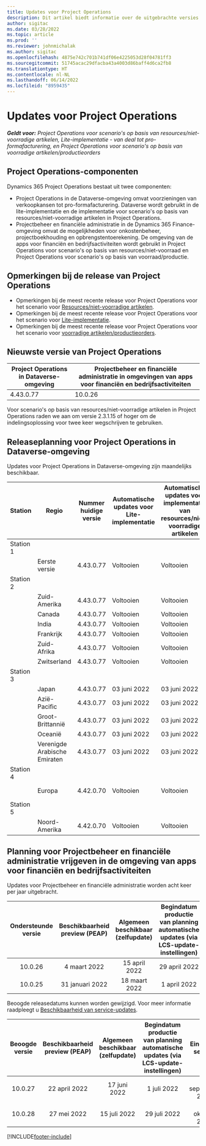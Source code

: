 ```yaml
---
title: Updates voor Project Operations
description: Dit artikel biedt informatie over de uitgebrachte versies van Dynamics 365 Project Operations.
author: sigitac
ms.date: 03/28/2022
ms.topic: article
ms.prod: ''
ms.reviewer: johnmichalak
ms.author: sigitac
ms.openlocfilehash: 4875e742c701b741df06e4225053d28f04781ff3
ms.sourcegitcommit: 51745acac29dfacba43a4003d86baff4d6ca2fb8
ms.translationtype: HT
ms.contentlocale: nl-NL
ms.lasthandoff: 06/14/2022
ms.locfileid: "8959435"
---
```

# <a name="project-operations-updates"></a>Updates voor Project Operations

_**Geldt voor:** Project Operations voor scenario's op basis van resources/niet-voorradige artikelen, Lite-implementatie - van deal tot pro-formafacturering, en Project Operations voor scenario's op basis van voorradige artikelen/productieorders_



## <a name="project-operations-components"></a>Project Operations-componenten

Dynamics 365 Project Operations bestaat uit twee componenten:

- Project Operations in de Dataverse-omgeving omvat voorzieningen van verkoopkansen tot pro-formafacturering. Dataverse wordt gebruikt in de lite-implementatie en de implementatie voor scenario's op basis van resources/niet-voorradige artikelen in Project Operations.
- Projectbeheer en financiële administratie in de Dynamics 365 Finance-omgeving omvat de mogelijkheden voor onkostenbeheer, projectboekhouding en opbrengstentoerekening. De omgeving van de apps voor financiën en bedrijfsactiviteiten wordt gebruikt in Project Operations voor scenario's op basis van resources/niet-voorraad en Project Operations voor scenario's op basis van voorraad/productie.

## <a name="project-operations-release-notes"></a>Opmerkingen bij de release van Project Operations
- Opmerkingen bij de meest recente release voor Project Operations voor het scenario voor [Resources/niet-voorradige artikelen](whats-new-may-2022-resource-based.md).
- Opmerkingen bij de meest recente release voor Project Operations voor het scenario voor [Lite-implementatie](../pro/whats-new/whats-new-may-2022-lite.md).
- Opmerkingen bij de meest recente release voor Project Operations voor het scenario voor [voorradige artikelen/productieorders](../prod-pma/whats-new/whats-new-oct-2021-stocked.md).

## <a name="project-operations-latest-version"></a>Nieuwste versie van Project Operations

| Project Operations in Dataverse-omgeving | Projectbeheer en financiële administratie in omgevingen van apps voor financiën en bedrijfsactiviteiten | 
| --- | --- |
| 4.43.0.77 | 10.0.26 |

Voor scenario's op basis van resources/niet-voorradige artikelen in Project Operations raden we aan om versie 2.3.1.15 of hoger om de indelingsoplossing voor twee keer wegschrijven te gebruiken.

## <a name="release-schedule-for-project-operations-on-dataverse-environment"></a>Releaseplanning voor Project Operations in Dataverse-omgeving

Updates voor Project Operations in Dataverse-omgeving zijn maandelijks beschikbaar. 

| Station | Regio | Nummer huidige versie | Automatische updates voor Lite-implementatie | Automatische updates voor implementatie van resources/niet-voorradige artikelen | Nummer volgende versie | Volgende versie algemeen beschikbaar |
|-----------|-----------------------|-----------------|--------------------|---------------------|---------------------|---------------------|
| Station 1 |   &nbsp;              |    &nbsp;       | &nbsp;             |      &nbsp;         |      &nbsp;         |      &nbsp;         |
|   &nbsp;  | Eerste versie         |  4.43.0.77      | Voltooien           | Voltooien            | N.t.b.                 | 01 juli 2022       |
| Station 2 |   &nbsp;              |    &nbsp;       | &nbsp;             |      &nbsp;         |      &nbsp;         |      &nbsp;         |
|   &nbsp;  | Zuid-Amerika         |  4.43.0.77      | Voltooien           | Voltooien            | N.t.b.                 | 01 juli 2022       |
|   &nbsp;  | Canada                |  4.43.0.77      | Voltooien           | Voltooien            | N.t.b.                 | 01 juli 2022       |
|   &nbsp;  | India                 |  4.43.0.77      | Voltooien           | Voltooien            | N.t.b.                 | 01 juli 2022       |
|   &nbsp;  | Frankrijk                |  4.43.0.77      | Voltooien           | Voltooien            | N.t.b.                 | 01 juli 2022       |
|   &nbsp;  | Zuid-Afrika          |  4.43.0.77      | Voltooien           | Voltooien            | N.t.b.                 | 01 juli 2022       |
|   &nbsp;  | Zwitserland           |  4.43.0.77      | Voltooien           | Voltooien            | N.t.b.                 | 01 juli 2022       |
| Station 3 |      &nbsp;           |     &nbsp;      |     &nbsp;         |      &nbsp;         |      &nbsp;         |      &nbsp;         |
|   &nbsp;  | Japan                 |  4.43.0.77      | 03 juni 2022      | 03 juni 2022       | N.t.b.                 | 08 juli 2022       |
|   &nbsp;  | Azië-Pacific          |  4.43.0.77      | 03 juni 2022      | 03 juni 2022       | N.t.b.                 | 08 juli 2022       |
|   &nbsp;  | Groot-Brittannië         |  4.43.0.77      | 03 juni 2022      | 03 juni 2022       | N.t.b.                 | 08 juli 2022       |
|   &nbsp;  | Oceanië               |  4.43.0.77      | 03 juni 2022      | 03 juni 2022       | N.t.b.                 | 08 juli 2022       |
|   &nbsp;  | Verenigde Arabische Emiraten  |  4.43.0.77      | 03 juni 2022      | 03 juni 2022       | N.t.b.                 | 08 juli 2022       |
| Station 4 |     &nbsp;            |     &nbsp;      |     &nbsp;         |      &nbsp;         |      &nbsp;         |      &nbsp;         |
|   &nbsp;  | Europa                |  4.42.0.70      | Voltooien           | Voltooien            | 4.43.0.77           | 10 juni 2022       |
| Station 5 |     &nbsp;            |     &nbsp;      |     &nbsp;         |      &nbsp;         |      &nbsp;         |      &nbsp;         |
|   &nbsp;  | Noord-Amerika         |  4.42.0.70      | Voltooien           | Voltooien            | 4.43.0.77           | 17 juni 2022       |

## <a name="release-schedule-for-project-management-and-accounting-in-the-finance-and-operations-apps-environment"></a>Planning voor Projectbeheer en financiële administratie vrijgeven in de omgeving van apps voor financiën en bedrijfsactiviteiten

Updates voor Projectbeheer en financiële administratie worden acht keer per jaar uitgebracht.

|Ondersteunde versie| Beschikbaarheid preview (PEAP) | Algemeen beschikbaar (zelfupdate) | Begindatum productie van planning automatische updates (via LCS-update-instellingen) |   Einde van service   |
|:---------------:|:---------------------------:|:---------------------------------:|:--------------------------------------------------------------------:|:------------------:|
|     10.0.26     |      4 maart 2022          |        15 april 2022             |                          29 april 2022                              | 15 juli 2022      |
|     10.0.25     |      31 januari 2022       |        18 maart 2022             |                          1 april 2022                               | 10 juni 2022      |


Beoogde releasedatums kunnen worden gewijzigd. Voor meer informatie raadpleegt u [Beschikbaarheid van service-updates](/dynamics365/fin-ops-core/fin-ops/get-started/public-preview-releases?toc=%2fdynamics365%2ffinance%2ftoc.json).

|Beoogde versie | Beschikbaarheid preview (PEAP) | Algemeen beschikbaar (zelfupdate) | Begindatum productie van planning automatische updates (via LCS-update-instellingen) |   Einde van service   |
|:---------------:|:---------------------------:|:---------------------------------:|:--------------------------------------------------------------------:|:------------------:|
|     10.0.27     |      22 april 2022         |        17 juni 2022              |                          1 juli 2022                                | 16 september 2022 |
|     10.0.28     |      27 mei 2022           |        15 juli 2022              |                          29 juli 2022                               | 21 oktober 2022   |

[!INCLUDE[footer-include](../includes/footer-banner.md)]
